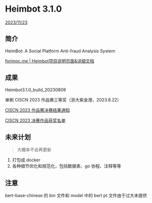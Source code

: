 # Heimbot 3.1.0

<u>2023/11/23</u>

## 简介

HeimBot: A Social Platform Anti-fraud Analysis System

[forimoc.me | Heimbot项目说明页面&详细文档](forimoc.me/works/heimbot)

## 成果

Heimbot3.1.0_build_20230809

单刷 CISCN 2023 作品赛三等奖（浙大紫金港，2023.8.22）

[CISCN 2023 作品赛决赛结果通知](http://117.78.33.202/upload/file/20230822/1692693521992832.pdf)

[CISCN 2023 决赛作品获奖名单](http://117.78.33.202/upload/file/20230822/1692693521992832.pdf)

## 未来计划

> 大概率不会再更新

1. 打包成 docker
2. 各种细节优化和规范化，包括数据表、go 协程、注释等等

## 注意

bert-base-chinese 的 bin 文件和 model 中的 bert pt 文件由于过大未提供
